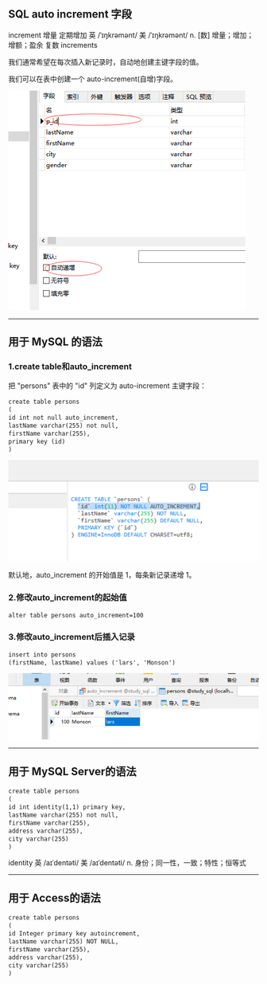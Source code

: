 ## SQL auto increment 字段

increment 增量 定期增加 英 /ˈɪŋkrəmənt/  美 /ˈɪŋkrəmənt/  n. [数] 增量；增加；增额；盈余
复数 increments

我们通常希望在每次插入新记录时，自动地创建主键字段的值。

我们可以在表中创建一个 auto-increment(自增)字段。

<img src='./img/auto_increment.png' />

---
## 用于 MySQL 的语法

### 1.create table和auto_increment
把 "persons" 表中的 "id" 列定义为 auto-increment 主键字段：
```MySql
create table persons
(
id int not null auto_increment,
lastName varchar(255) not null,
firstName varchar(255),
primary key (id)
)
```
<img src='./img/auto_increment_create.png' />

默认地，auto_increment 的开始值是 1，每条新记录递增 1。

### 2.修改auto_increment的起始值
```MySql
alter table persons auto_increment=100
```

### 3.修改auto_increment后插入记录
```MySql
insert into persons
(firstName, lastName) values ('lars', 'Monson')
```
<img src='./img/auto_increment_insert.png' />


---
## 用于 MySQL Server的语法
```MySql
create table persons
(
id int identity(1,1) primary key,
lastName varchar(255) not null,
firstName varchar(255),
address varchar(255),
city varchar(255)
)
```

identity 英 /aɪˈdentəti/  美 /aɪˈdentəti/  n. 身份；同一性，一致；特性；恒等式

---
## 用于 Access的语法
```MySql
create table persons
(
id Integer primary key autoincrement,
lastName varchar(255) NOT NULL,
firstName varchar(255),
address varchar(255),
city varchar(255)
)
```
